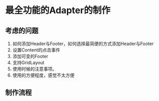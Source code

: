 # 最全功能的Adapter的制作

## 考虑的问题

1. 如何添加Header与Footer，如何选择最简便的方式添加Header与Footer
2. 设置Content的点击事件
3. 添加可变的Footer
4. 支持GridLayout
5. 使用时候的注意事项。
6. 使用的方便程度，感觉不太方便

## 制作流程

